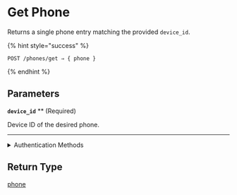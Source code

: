 # Get Phone

Returns a single phone entry matching the provided `device_id`.

{% hint style="success" %}
```
POST /phones/get ⇒ { phone }
```
{% endhint %}

## Parameters

**`device_id`** ** (Required)

Device ID of the desired phone.

---


<details>

<summary>Authentication Methods</summary>

- API key
- Personal access token
  <br>Must also include the `seam-workspace` header in the request.
</details>

## Return Type

[phone](./)
